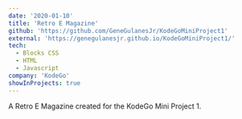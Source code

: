 ```yaml
---
date: '2020-01-10'
title: 'Retro E Magazine'
github: 'https://github.com/GeneGulanesJr/KodeGoMiniProject1'
external: 'https://genegulanesjr.github.io/KodeGoMiniProject1/'
tech:
  - Blocks CSS
  - HTML
  - Javascript
company: 'KodeGo'
showInProjects: true
---
```


A Retro E Magazine created for the KodeGo Mini Project 1.
